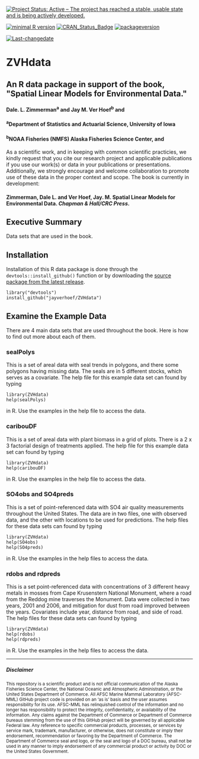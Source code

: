 [![Project Status: Active – The project has reached a stable, usable state and is being actively developed.](http://www.repostatus.org/badges/latest/active.svg)](http://www.repostatus.org/#active)

[![minimal R version](https://img.shields.io/badge/R%3E%3D-3.6.3-6666ff.svg)](https://cran.r-project.org/) [![CRAN\_Status\_Badge](http://www.r-pkg.org/badges/version/kotzeb0912)](https://cran.r-project.org/package=kotzeb0912) [![packageversion](https://img.shields.io/badge/Package%20version-1.0.0-orange.svg?style=flat-square)](commits/master)

[![Last-changedate](https://img.shields.io/badge/last%20change-2020--7--13-yellowgreen.svg)](/commits/master)

# ZVHdata 
## An R data package in support of the book, "Spatial Linear Models for Environmental Data." 

#### Dale. L. Zimmerman<sup>a</sup> and Jay M. Ver Hoef<sup>b</sup> and 

#### <sup>a</sup>Department of Statistics and Actuarial Science, University of Iowa
#### <sup>b</sup>NOAA Fisheries (NMFS) Alaska Fisheries Science Center, and 

As a scientific work, and in keeping with common scientific practicies, we kindly request that you cite our research project and applicable publications if you use our work(s) or data in your publications or presentations. Additionally, we strongly encourage and welcome collaboration to promote use of these data in the proper context and scope.  The book is currently in development:

#### Zimmerman, Dale L. and Ver Hoef, Jay. M. Spatial Linear Models for Environmental Data.  *Chapman & Hall/CRC Press*.


Executive Summary
-----------------

Data sets that are used in the book.

Installation
------------

Installation of this R data package is done through the `devtools::install_github()` function or by downloading the [source package from the latest release](https://github.com/jayverhoef/ZVHdata).

```
library("devtools")
install_github("jayverhoef/ZVHdata")
```

Examine the Example Data
------------------------

There are 4 main data sets that are used throughout the book. Here is how to find out more about each of them.

### sealPolys

This is a set of areal data with seal trends in polygons, and there some polygons having missing data.  The seals are in 5 different stocks, which serves as a covariate. The help file for this example data set can found by typing

```
library(ZVHdata)
help(sealPolys)
```
in R. Use the examples in the help file to access the data. 

### caribouDF

This is a set of areal data with plant biomass in a grid of plots.  There is a 2 x 3 factorial design of treatments applied. The help file for this example data set can found by typing

```
library(ZVHdata)
help(caribouDF)
```
in R. Use the examples in the help file to access the data. 

### SO4obs and SO4preds

This is a set of point-referenced data with SO4 air quality measurements throughout the United States.  The data are in two files, one with observed data, and the other with locations to be used for predictions. The help files for these data sets can found by typing

```
library(ZVHdata)
help(SO4obs)
help(SO4preds)
```
in R. Use the examples in the help files to access the data. 

### rdobs and rdpreds

This is a set point-referenced data with concentrations of 3 different heavy metals in mosses from Cape Krusenstern National Monument, where a road from the Reddog mine traverses the Monument.  Data were collected in two years, 2001 and 2006, and mitigation for dust from road improved between the years. Covariates include year, distance from road, and side of road.   The help files for these data sets can found by typing

```
library(ZVHdata)
help(rdobs)
help(rdpreds)
```
in R. Use the examples in the help files to access the data. 


-------------
##### Disclaimer

<sub>This repository is a scientific product and is not official communication of the Alaska Fisheries Science Center, the National Oceanic and Atmospheric Administration, or the United States Department of Commerce. All AFSC Marine Mammal Laboratory (AFSC-MML) GitHub project code is provided on an ‘as is’ basis and the user assumes responsibility for its use. AFSC-MML has relinquished control of the information and no longer has responsibility to protect the integrity, confidentiality, or availability of the information. Any claims against the Department of Commerce or Department of Commerce bureaus stemming from the use of this GitHub project will be governed by all applicable Federal law. Any reference to specific commercial products, processes, or services by service mark, trademark, manufacturer, or otherwise, does not constitute or imply their endorsement, recommendation or favoring by the Department of Commerce. The Department of Commerce seal and logo, or the seal and logo of a DOC bureau, shall not be used in any manner to imply endorsement of any commercial product or activity by DOC or the United States Government.</sub>
